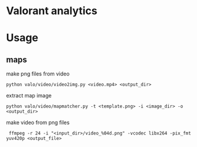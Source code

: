 # Valorant analytics


# Usage

## maps

make png files from video

```
python valo/video/video2img.py <video.mp4> <output_dir>
```

extract map image

```
python valo/video/mapmatcher.py -t <template.png> -i <image_dir> -o <output_dir>
```

make video from png files

```
 ffmpeg -r 24 -i "<input_dir>/video_%04d.png" -vcodec libx264 -pix_fmt yuv420p <output_file>
```